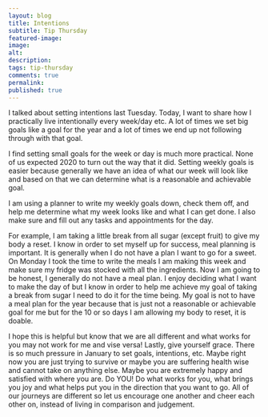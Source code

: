 ```yaml
---
layout: blog
title: Intentions
subtitle: Tip Thursday
featured-image: 
image:
alt:
description:
tags: tip-thursday
comments: true
permalink:
published: true
---
```

I talked about setting intentions last Tuesday. Today, I want to share how I practically live intentionally every week/day etc. A lot of times we set big goals like a goal for the year and a lot of times we end up not following through with that goal.

I find setting small goals for the week or day is much more practical. None of us expected 2020 to turn out the way that it did. Setting weekly goals is easier because generally we have an idea of what our week will look like and based on that we can determine what is a reasonable and achievable goal.

I am using a planner to write my weekly goals down, check them off, and help me determine what my week looks like and what I can get done. I also make sure and fill out any tasks and appointments for the day.

For example, I am taking a little break from all sugar (except fruit) to give my body a reset. I know in order to set myself up for success, meal planning is important. It is generally when I do not have a plan I want to go for a sweet. On Monday I took the time to write the meals I am making this week and make sure my fridge was stocked with all the ingredients.
Now I am going to be honest, I generally do not have a meal plan. I enjoy deciding what I want to make the day of but I know in order to help me achieve my goal of taking a break from sugar I need to do it for the time being. My goal is not to have a meal plan for the year because that is just not a reasonable or achievable goal for me but for the 10 or so days I am allowing my body to reset, it is doable.

I hope this is helpful  but know that we are all different and what works for you may not work for me and vise versa! Lastly, give yourself grace. There is so much pressure in January to set goals, intentions, etc. Maybe right now you are just trying to survive or maybe you are suffering health wise and cannot take on anything else. Maybe you are extremely happy and satisfied with where you are. Do YOU! Do what works for you, what brings you joy and what helps put you in the direction that you want to go. All of our journeys are different so let us encourage one another and cheer each other on, instead of living in comparison and judgement.
